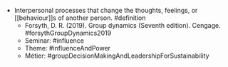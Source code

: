 - Interpersonal processes that change the thoughts, feelings, or [[behaviour]]s of another person. #definition
	- Forsyth, D. R. (2019). Group dynamics (Seventh edition). Cengage. #forsythGroupDynamics2019
	- Seminar: #influence
	- Theme: #influenceAndPower
	- Métier: #groupDecisionMakingAndLeadershipForSustainability